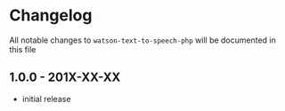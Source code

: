 # Changelog

All notable changes to `watson-text-to-speech-php` will be documented in this file

## 1.0.0 - 201X-XX-XX

- initial release
